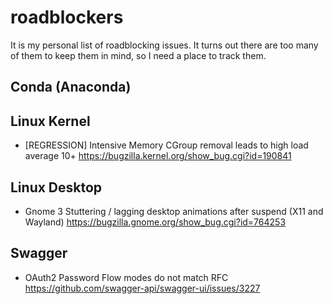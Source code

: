 # roadblockers

It is my personal list of roadblocking issues. It turns out there are too many
of them to keep them in mind, so I need a place to track them.

## Conda (Anaconda)

## Linux Kernel

* [REGRESSION] Intensive Memory CGroup removal leads to high load average 10+ https://bugzilla.kernel.org/show_bug.cgi?id=190841

## Linux Desktop

* Gnome 3 Stuttering / lagging desktop animations after suspend (X11 and Wayland) https://bugzilla.gnome.org/show_bug.cgi?id=764253

## Swagger

* OAuth2 Password Flow modes do not match RFC https://github.com/swagger-api/swagger-ui/issues/3227
